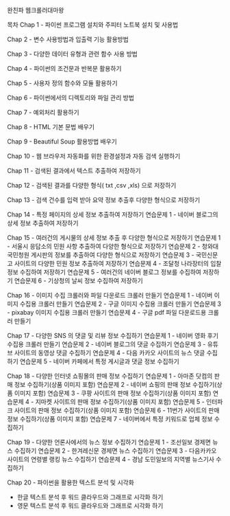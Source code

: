 완친파 웹크롤러대마왕

목차
Chap 1 - 파이썬 프로그램 설치와 주피터 노트북 설치 및 사용법

Chap 2 - 변수 사용방법과 입출력 기능 활용방법

Chap 3 - 다양한 데이터 유형과 관련 함수 사용 방법

Chap 4 - 파이썬의 조건문과 반복문 활용하기

Chap 5 - 사용자 정의 함수와 모듈 활용하기

Chap 6 - 파이썬에서의 디렉토리와 파일 관리 방법

Chap 7 - 예외처리 활용하기

Chap 8 - HTML 기본 문법 배우기

Chap 9 - Beautiful Soup 활용방법 배우기

Chap 10 - 웹 브라우저 자동화를 위한 환경설정과 자동 검색 실행하기

Chap 11 - 검색된 결과에서 텍스트 추출하여 저장하기

Chap 12 - 검색된 결과를 다양한 형식( txt ,csv ,xls) 으로 저장하기

Chap 13 - 검색 건수를 입력 받아 요약 정보 추출후 다양한 형식으로 저장하기

Chap 14 - 특정 페이지의 상세 정보 추출하여 저장하기
연습문제 1 - 네이버 블로그의 상세 정보 추출하여 저장하기

Chap 15 - 여러건의 게시물의 상세 정보 추출 후 다양한 형식으로 저장하기
연습문제 1 - 서울시 응답소의 민원 사항 추출하여 다양한 형식으로 저장하기
연습문제 2 - 청와대 국민청원 게시판의 정보를 추출하여 다양한 형식으로 저장하기
연습문제 3 - 국민신문고 사이트의 다양한 민원 정보 추출하여 저장하기
연습문제 4 - 조달청 나라장터의 입찰 정보 수집하여 저장하기
연습문제 5 - 여러건의 네이버 블로그 정보를 수집하여 저장하기
연습문제 6 - 기상청의 날씨 정보 수집하여 저장하기

Chap 16 - 이미지 수집 크롤러와 파일 다운로드 크롤러 만들기
연습문제 1 - 네이버 이미지 수집용 크롤러 만들기
연습문제 2 - 구글 이미지 수집용 크롤러 만들기
연습문제 3 - pixabay 이미지 수집용 크롤러 만들기
연습문제 4 - 구글 pdf 파일 다운로드용 크롤러 만들기

Chap 17 - 다양한 SNS 의 댓글 및 리뷰 정보 수집하기
연습문제 1 - 네이버 영화 후기 수집용 크롤러 만들기
연습문제 2 - 네이버 블로그의 댓글 수집하기
연습문제 3 - 유튜브 사이트의 동영상 댓글 수집하기
연습문제 4 - 다음 카카오 사이트의 뉴스 댓글 수집하기
연습문제 5 - 네이버 카페에서 특정 게시글과 댓글 정보 수집하기

Chap 18 - 다양한 인터넷 쇼핑몰의 판매 정보 수집하기
연습문제 1 - 아마존 닷컴의 판매 정보 수집하기(상품 이미지 포함)
연습문제 2 - 네이버 쇼핑의 판매 정보 수집하기(상품 이미지 포함)
연습문제 3 - 쿠팡 사이트의 판매 정보 수집하기(상품 이미지 포함)
연습문제 4 - 지마켓 사이트의 판매 정보 수집하기(상품 이미지 포함)
연습문제 5 - 인터파크 사이트의 판매 정보 수집하기(상품 이미지 포함)
연습문제 6 - 11번가 사이트의 판매 정보 수집하기(상품 이미지 포함)
연습문제 7 - 네이버에서 특정 키워드로 업체 정보 수집하기

Chap 19 - 다양한 언론사에서의 뉴스 정보 수집하기
연습문제 1 - 조선일보 경제면 뉴스 수집하기
연습문제 2 - 한겨레신문 경제면 뉴스 수집하기
연습문제 3 - 다음카카오 사이트의 연령별 랭킹 뉴스 수집하기
연습문제 4 - 경남 도민일보의 지역별 뉴스기사 수집하기

Chap 20 - 파이썬을 활용한 텍스트 분석 및 시각화
- 한글 텍스트 분석 후 워드 클라우드와 그래프로 시각화 하기
- 영문 텍스트 분석 후 워드 클라우드와 그래프로 시각화 하기
